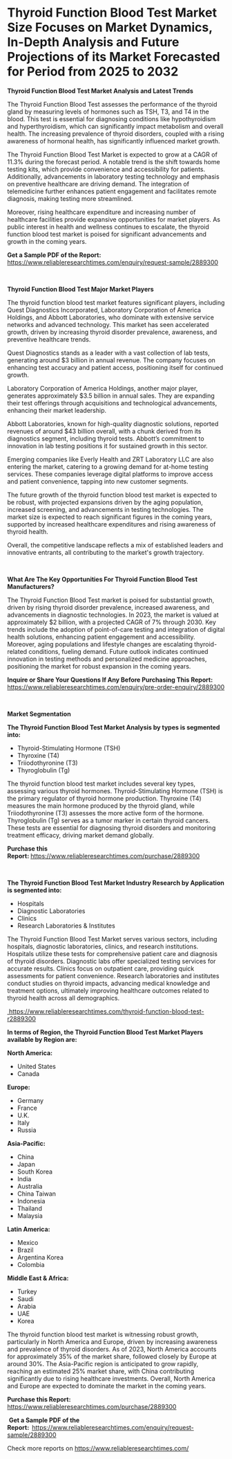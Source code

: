 <p><h1>Thyroid Function Blood Test Market Size Focuses on Market Dynamics, In-Depth Analysis and Future Projections of its Market Forecasted for Period from 2025 to 2032</h1></p><p><strong>Thyroid Function Blood Test Market Analysis and Latest Trends</strong></p>
<p><p>The Thyroid Function Blood Test assesses the performance of the thyroid gland by measuring levels of hormones such as TSH, T3, and T4 in the blood. This test is essential for diagnosing conditions like hypothyroidism and hyperthyroidism, which can significantly impact metabolism and overall health. The increasing prevalence of thyroid disorders, coupled with a rising awareness of hormonal health, has significantly influenced market growth.</p><p>The Thyroid Function Blood Test Market is expected to grow at a CAGR of 11.3% during the forecast period. A notable trend is the shift towards home testing kits, which provide convenience and accessibility for patients. Additionally, advancements in laboratory testing technology and emphasis on preventive healthcare are driving demand. The integration of telemedicine further enhances patient engagement and facilitates remote diagnosis, making testing more streamlined. </p><p>Moreover, rising healthcare expenditure and increasing number of healthcare facilities provide expansive opportunities for market players. As public interest in health and wellness continues to escalate, the thyroid function blood test market is poised for significant advancements and growth in the coming years.</p></p>
<p><strong>Get a Sample PDF of the Report:&nbsp;</strong> <a href="https://www.reliableresearchtimes.com/enquiry/request-sample/2889300?utm_campaign=2956&utm_medium=2&utm_source=Github&utm_content=ia&utm_term=14032025&utm_id=thyroid-function-blood-test">https://www.reliableresearchtimes.com/enquiry/request-sample/2889300</a></p>
<p>&nbsp;</p>
<p><strong>Thyroid Function Blood Test Major Market Players</strong></p>
<p><p>The thyroid function blood test market features significant players, including Quest Diagnostics Incorporated, Laboratory Corporation of America Holdings, and Abbott Laboratories, who dominate with extensive service networks and advanced technology. This market has seen accelerated growth, driven by increasing thyroid disorder prevalence, awareness, and preventive healthcare trends.</p><p>Quest Diagnostics stands as a leader with a vast collection of lab tests, generating around $3 billion in annual revenue. The company focuses on enhancing test accuracy and patient access, positioning itself for continued growth.</p><p>Laboratory Corporation of America Holdings, another major player, generates approximately $3.5 billion in annual sales. They are expanding their test offerings through acquisitions and technological advancements, enhancing their market leadership.</p><p>Abbott Laboratories, known for high-quality diagnostic solutions, reported revenues of around $43 billion overall, with a chunk derived from its diagnostics segment, including thyroid tests. Abbott’s commitment to innovation in lab testing positions it for sustained growth in this sector.</p><p>Emerging companies like Everly Health and ZRT Laboratory LLC are also entering the market, catering to a growing demand for at-home testing services. These companies leverage digital platforms to improve access and patient convenience, tapping into new customer segments.</p><p>The future growth of the thyroid function blood test market is expected to be robust, with projected expansions driven by the aging population, increased screening, and advancements in testing technologies. The market size is expected to reach significant figures in the coming years, supported by increased healthcare expenditures and rising awareness of thyroid health.</p><p>Overall, the competitive landscape reflects a mix of established leaders and innovative entrants, all contributing to the market's growth trajectory.</p></p>
<p>&nbsp;</p>
<p><strong>What Are The Key Opportunities For Thyroid Function Blood Test Manufacturers?</strong></p>
<p><p>The Thyroid Function Blood Test market is poised for substantial growth, driven by rising thyroid disorder prevalence, increased awareness, and advancements in diagnostic technologies. In 2023, the market is valued at approximately $2 billion, with a projected CAGR of 7% through 2030. Key trends include the adoption of point-of-care testing and integration of digital health solutions, enhancing patient engagement and accessibility. Moreover, aging populations and lifestyle changes are escalating thyroid-related conditions, fueling demand. Future outlook indicates continued innovation in testing methods and personalized medicine approaches, positioning the market for robust expansion in the coming years.</p></p>
<p><strong>Inquire or Share Your Questions If Any Before Purchasing This Report:</strong> <a href="https://www.reliableresearchtimes.com/enquiry/pre-order-enquiry/2889300?utm_campaign=2956&utm_medium=2&utm_source=Github&utm_content=ia&utm_term=14032025&utm_id=thyroid-function-blood-test">https://www.reliableresearchtimes.com/enquiry/pre-order-enquiry/2889300</a></p>
<p>&nbsp;</p>
<p><strong>Market Segmentation</strong></p>
<p><strong>The Thyroid Function Blood Test Market Analysis by types is segmented into:</strong></p>
<p><ul><li>Thyroid-Stimulating Hormone (TSH)</li><li>Thyroxine (T4)</li><li>Triiodothyronine (T3)</li><li>Thyroglobulin (Tg)</li></ul></p>
<p><p>The thyroid function blood test market includes several key types, assessing various thyroid hormones. Thyroid-Stimulating Hormone (TSH) is the primary regulator of thyroid hormone production. Thyroxine (T4) measures the main hormone produced by the thyroid gland, while Triiodothyronine (T3) assesses the more active form of the hormone. Thyroglobulin (Tg) serves as a tumor marker in certain thyroid cancers. These tests are essential for diagnosing thyroid disorders and monitoring treatment efficacy, driving market demand globally.</p></p>
<p><strong>Purchase this Report:&nbsp;</strong><a href="https://www.reliableresearchtimes.com/purchase/2889300?utm_campaign=2956&utm_medium=2&utm_source=Github&utm_content=ia&utm_term=14032025&utm_id=thyroid-function-blood-test">https://www.reliableresearchtimes.com/purchase/2889300</a></p>
<p>&nbsp;</p>
<p><strong>The Thyroid Function Blood Test Market Industry Research by Application is segmented into:</strong></p>
<p><ul><li>Hospitals</li><li>Diagnostic Laboratories</li><li>Clinics</li><li>Research Laboratories & Institutes</li></ul></p>
<p><p>The Thyroid Function Blood Test Market serves various sectors, including hospitals, diagnostic laboratories, clinics, and research institutions. Hospitals utilize these tests for comprehensive patient care and diagnosis of thyroid disorders. Diagnostic labs offer specialized testing services for accurate results. Clinics focus on outpatient care, providing quick assessments for patient convenience. Research laboratories and institutes conduct studies on thyroid impacts, advancing medical knowledge and treatment options, ultimately improving healthcare outcomes related to thyroid health across all demographics.</p></p>
<p><a href="https://www.reliableresearchtimes.com/thyroid-function-blood-test-r2889300?utm_campaign=2956&utm_medium=2&utm_source=Github&utm_content=ia&utm_term=14032025&utm_id=thyroid-function-blood-test">&nbsp;https://www.reliableresearchtimes.com/thyroid-function-blood-test-r2889300</a></p>
<p><strong>In terms of Region, the Thyroid Function Blood Test Market Players available by Region are:</strong></p>
<p>
    <p> <strong> North America: </strong>
        <ul>
            <li>United States</li>
            <li>Canada</li>
        </ul>
        </p> 
    <p> <strong> Europe: </strong>
        <ul>
            <li>Germany</li>
            <li>France</li>
            <li>U.K.</li>
            <li>Italy</li>
            <li>Russia</li>
        </ul>
        </p> 
    <p> <strong> Asia-Pacific: </strong>
        <ul>
            <li>China</li>
            <li>Japan</li>
            <li>South Korea</li>
            <li>India</li>
            <li>Australia</li>
            <li>China Taiwan</li>
            <li>Indonesia</li>
            <li>Thailand</li>
            <li>Malaysia</li>
        </ul>
        </p> 
    <p> <strong> Latin America: </strong>
        <ul>
            <li>Mexico</li>
            <li>Brazil</li>
            <li>Argentina Korea</li>
            <li>Colombia</li>
        </ul>
        </p> 
    <p> <strong> Middle East & Africa: </strong>
        <ul>
            <li>Turkey</li>
            <li>Saudi</li>
            <li>Arabia</li>
            <li>UAE</li>
            <li>Korea</li>
        </ul>
    </p>
    </p>
<p><p>The thyroid function blood test market is witnessing robust growth, particularly in North America and Europe, driven by increasing awareness and prevalence of thyroid disorders. As of 2023, North America accounts for approximately 35% of the market share, followed closely by Europe at around 30%. The Asia-Pacific region is anticipated to grow rapidly, reaching an estimated 25% market share, with China contributing significantly due to rising healthcare investments. Overall, North America and Europe are expected to dominate the market in the coming years.</p></p>
<p><strong>Purchase this Report: </strong><a href="https://www.reliableresearchtimes.com/purchase/2889300?utm_campaign=2956&utm_medium=2&utm_source=Github&utm_content=ia&utm_term=14032025&utm_id=thyroid-function-blood-test">https://www.reliableresearchtimes.com/purchase/2889300</a></p>
<p>&nbsp;<strong>Get a Sample PDF of the Report:&nbsp;&nbsp;</strong><a href="https://www.reliableresearchtimes.com/enquiry/request-sample/2889300?utm_campaign=2956&utm_medium=2&utm_source=Github&utm_content=ia&utm_term=14032025&utm_id=thyroid-function-blood-test">https://www.reliableresearchtimes.com/enquiry/request-sample/2889300</a></p>
<p><strong></strong></p>
<p>Check more reports on <a href="https://www.reliableresearchtimes.com/?utm_campaign=2956&utm_medium=2&utm_source=Github&utm_content=ia&utm_term=14032025&utm_id=thyroid-function-blood-test">https://www.reliableresearchtimes.com/</a></p>